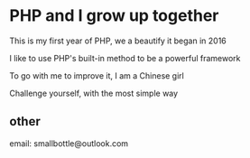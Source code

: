 <h1>PHP and I grow up together</h1>

<p>This is my first year of PHP, we a beautify it began in 2016</p>

<p>I like to use PHP's built-in method to be a powerful framework</p>

<p>To go with me to improve it, I am a Chinese girl</p>

<p>Challenge yourself, with the most simple way</p>


<h2>other</h2>

<p>email: smallbottle@outlook.com</p>
